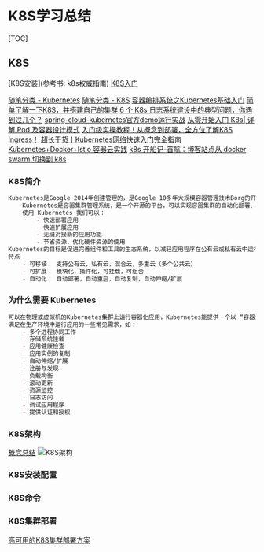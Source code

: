 # K8S学习总结

[TOC]

## K8S
[K8S安装](参考书: k8s权威指南)
[K8S入门](https://www.funtl.com/zh/service-mesh-kubernetes/)

[随笔分类 - Kubernetes](https://www.cnblogs.com/dukuan/category/1320955.html)
[随笔分类 - K8S](https://www.cnblogs.com/zzq6032010/category/1877374.html)
[容器编排系统之Kubernetes基础入门](https://www.cnblogs.com/qiuhom-1874/p/14126750.html)
[简单了解一下K8S，并搭建自己的集群](https://www.cnblogs.com/detectiveHLH/p/12048795.html)
[6 个 K8s 日志系统建设中的典型问题，你遇到过几个？](https://www.cnblogs.com/alisystemsoftware/p/11544392.html)
[spring-cloud-kubernetes官方demo运行实战](https://www.cnblogs.com/bolingcavalry/p/11445732.html)
[从零开始入门 K8s| 详解 Pod 及容器设计模式](https://www.cnblogs.com/alisystemsoftware/p/11551525.html)
[入门级实操教程！从概念到部署，全方位了解K8S Ingress！](https://www.cnblogs.com/rancherlabs/p/12034075.html)
[超长干货丨Kubernetes网络快速入门完全指南](https://www.cnblogs.com/rancherlabs/p/12101762.html)
[Kubernetes+Docker+Istio 容器云实践](https://www.cnblogs.com/yixinjishu/p/11691932.html)
[k8s 开船记-首航：博客站点从 docker swarm 切换到 k8s](https://www.cnblogs.com/cmt/p/12033446.html)
### K8S简介
```markdown
Kubernetes是Google 2014年创建管理的，是Google 10多年大规模容器管理技术Borg的开源版本。
    Kubernetes是容器集群管理系统，是一个开源的平台，可以实现容器集群的自动化部署、自动扩缩容、维护等功能。
    使用 Kubernetes 我们可以：
        - 快速部署应用
        - 快速扩展应用
        - 无缝对接新的应用功能
        - 节省资源，优化硬件资源的使用
Kubernetes的目标是促进完善组件和工具的生态系统，以减轻应用程序在公有云或私有云中运行的负担。
特点
    - 可移植： 支持公有云，私有云，混合云，多重云（多个公共云）
    - 可扩展： 模块化，插件化，可挂载，可组合
    - 自动化： 自动部署，自动重启，自动复制，自动伸缩/扩展
```
### 为什么需要 Kubernetes
```markdown
可以在物理或虚拟机的Kubernetes集群上运行容器化应用，Kubernetes能提供一个以 “容器为中心的基础架构”，
满足在生产环境中运行应用的一些常见需求，如：
    - 多个进程协同工作
    - 存储系统挂载
    - 应用健康检查
    - 应用实例的复制
    - 自动伸缩/扩展
    - 注册与发现
    - 负载均衡
    - 滚动更新
    - 资源监控
    - 日志访问
    - 调试应用程序
    - 提供认证和授权
```
### K8S架构
[概念总结](https://www.funtl.com/zh/service-mesh-kubernetes/%E6%A6%82%E5%BF%B5%E6%80%BB%E7%BB%93.html)
![K8S架构](https://www.funtl.com/assets1/Lusifer_20190531065907.png)
### K8S安装配置
### K8S命令
###
### K8S集群部署
[高可用的K8S集群部署方案](https://www.cnblogs.com/ants/p/11489598.html)
### 
